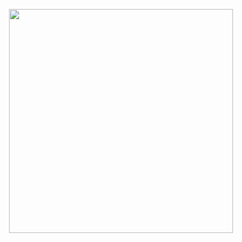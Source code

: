
<p align="center">   
   <img src="https://github.com/wilmorales21/Scripts/assets/ " alt=" " height="400">
</p>
